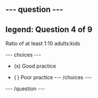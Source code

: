 --- question ---
---
legend: Question 4 of 9
---

Ratio of at least 1:10 adults:kids

--- choices ---
- (x) Good practice

- ( ) Poor practice
--- /choices ---

--- /question ---
